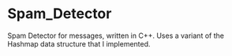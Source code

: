 # Spam_Detector
Spam Detector for messages, written in C++. Uses a variant of the Hashmap data structure that I implemented.
